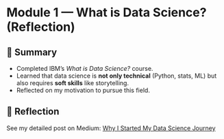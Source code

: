 # Module 1 — What is Data Science? (Reflection)

## 📖 Summary
- Completed IBM’s *What is Data Science?* course.
- Learned that data science is **not only technical** (Python, stats, ML) but also requires **soft skills** like storytelling.
- Reflected on my motivation to pursue this field.

## 📝 Reflection
See my detailed post on Medium: [Why I Started My Data Science Journey](<Medium link>)
